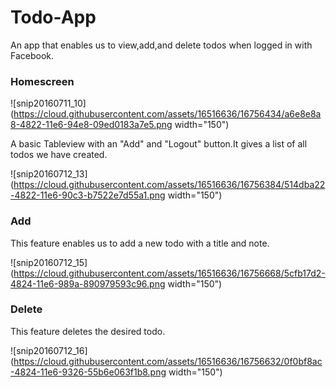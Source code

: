 # Todo-App
An app that enables us to view,add,and delete todos when logged in with Facebook.

### Homescreen

![snip20160711_10](https://cloud.githubusercontent.com/assets/16516636/16756434/a6e8e8a8-4822-11e6-94e8-09ed0183a7e5.png width="150")

A basic Tableview with an "Add" and "Logout" button.It gives a list of all todos we have created.

![snip20160712_13](https://cloud.githubusercontent.com/assets/16516636/16756384/514dba22-4822-11e6-90c3-b7522e7d55a1.png width="150")

### Add
This feature enables us to add a new todo with a title and note.

![snip20160712_15](https://cloud.githubusercontent.com/assets/16516636/16756668/5cfb17d2-4824-11e6-989a-890979593c96.png width="150")

### Delete
This feature deletes the desired todo.

![snip20160712_16](https://cloud.githubusercontent.com/assets/16516636/16756632/0f0bf8ac-4824-11e6-9326-55b6e063f1b8.png width="150")
